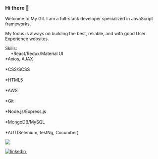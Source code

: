 ### Hi there 👋

Welcome to My Git.
I am a full-stack developer specialized in JavaScript frameworks. 

My focus is always on building the best, reliable, and with good User Experience websites.

Skills:<br />
  *React/Redux/Material UI<br />
  *Axios, AJAX<br /><br />
  *CSS/SCSS<br /><br />
  *HTML5<br /><br />
  *AWS<br /><br />
  *Git<br /><br />
  *Node.js/Express.js<br /><br />
  *MongoDB/MySQL<br /><br />
  *AUT(Selenium, testNg, Cucumber)<br />
  
  
  <img src="{https://img.shields.io/badge/LinkedIn-0077B5?style=for-the-badge&logo=linkedin&logoColor=white}" />
<p>
 <a href="https://www.linkedin.com/in/yhan1205/" rel="nofollow noreferrer">
    <img src="	https://img.shields.io/badge/LinkedIn-0077B5?style=for-the-badge&logo=linkedin&logoColor=white" alt="linkedin">
  </a> &nbsp;
</p>


<!--
**yhan0704/yhan0704** is a ✨ _special_ ✨ repository because its `README.md` (this file) appears on your GitHub profile.

Here are some ideas to get you started:

- 🔭 I’m currently working on ...
- 🌱 I’m currently learning ...
- 👯 I’m looking to collaborate on ...
- 🤔 I’m looking for help with ...
- 💬 Ask me about ...
- 📫 How to reach me: ...
- 😄 Pronouns: ...
- ⚡ Fun fact: ...
-->
